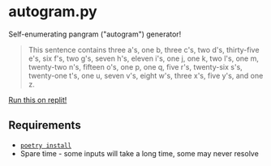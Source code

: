 # autogram.py
Self-enumerating pangram ("autogram") generator!

> This sentence contains three a's, one b, three c's, two d's, thirty-five e's, six f's, two g's, seven h's, eleven i's, one j, one k, two l's, one m, twenty-two n's, fifteen o's, one p, one q, five r's, twenty-six s's, twenty-one t's, one u, seven v's, eight w's, three x's, five y's, and one z.

[Run this on replit!](https://replit.com/@alexblandin/autogram)

## Requirements

- [`poetry install`](https://python-poetry.org/)
- Spare time - some inputs will take a long time, some may never resolve
